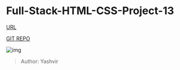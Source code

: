# Full-Stack-HTML-CSS-Project-13
[URL](https://yashvir-htmlcss-project13.vercel.app/)

[GIT REPO](https://github.com/SveerPal/Full-Stack-HTML-CSS-Project-13/)

![img](https://yashvir-htmlcss-project13.vercel.app/screenshot.jpeg)

>Author: Yashvir
